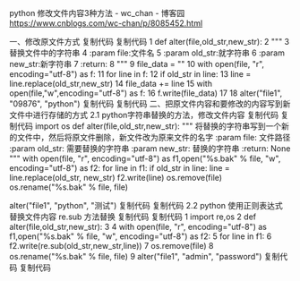 python 修改文件内容3种方法 - wc_chan - 博客园 https://www.cnblogs.com/wc-chan/p/8085452.html

一、修改原文件方式
复制代码
复制代码
 1 def alter(file,old_str,new_str):
 2     """
 3     替换文件中的字符串
 4     :param file:文件名
 5     :param old_str:就字符串
 6     :param new_str:新字符串
 7     :return:
 8     """
 9     file_data = ""
10     with open(file, "r", encoding="utf-8") as f:
11         for line in f:
12             if old_str in line:
13                 line = line.replace(old_str,new_str)
14             file_data += line
15     with open(file,"w",encoding="utf-8") as f:
16         f.write(file_data)
17 
18 alter("file1", "09876", "python")
复制代码
复制代码
二、把原文件内容和要修改的内容写到新文件中进行存储的方式
2.1 python字符串替换的方法，修改文件内容
复制代码
复制代码
import os
def alter(file,old_str,new_str):
    """
    将替换的字符串写到一个新的文件中，然后将原文件删除，新文件改为原来文件的名字
    :param file: 文件路径
    :param old_str: 需要替换的字符串
    :param new_str: 替换的字符串
    :return: None
    """
    with open(file, "r", encoding="utf-8") as f1,open("%s.bak" % file, "w", encoding="utf-8") as f2:
        for line in f1:
            if old_str in line:
                line = line.replace(old_str, new_str)
            f2.write(line)
    os.remove(file)
    os.rename("%s.bak" % file, file)

alter("file1", "python", "测试")
复制代码
复制代码
2.2 python 使用正则表达式 替换文件内容 re.sub 方法替换
复制代码
复制代码
1 import re,os
2 def alter(file,old_str,new_str):
3 
4     with open(file, "r", encoding="utf-8") as f1,open("%s.bak" % file, "w", encoding="utf-8") as f2:
5         for line in f1:
6             f2.write(re.sub(old_str,new_str,line))
7     os.remove(file)
8     os.rename("%s.bak" % file, file)
9 alter("file1", "admin", "password")
复制代码
复制代码